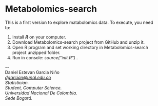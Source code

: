 # Metabolomics-search

This is a first version to explore matabolomics data. To execute, you need to:

1.  Install ***R*** on your computer.
2.  Download Metabolomics-search project from GitHub and unzip it.
3.  Open R program and set working directory in Metabolomics-search project unzipped folder.
4.  Run in console: *source("init.R")* .

\--\
Daniel Estevan Garcia Niño\
[*dgarcian\@unal.edu.co*](mailto:dgarcian@unal.edu.co)*\
Statistician.\
Student, Computer Science.\
Universidad Nacional De Colombia.\
Sede Bogotá.*
